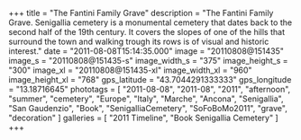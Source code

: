 +++
title = "The Fantini Family Grave"
description = "The Fantini Family Grave. Senigallia cemetery is a monumental cemetery that dates back to the second half of the 19th century. It covers the slopes of one of the hills that surround the town and walking trough its rows is of visual and historic interest."
date = "2011-08-08T15:14:35.000"
image = "20110808@151435"
image_s = "20110808@151435-s"
image_width_s = "375"
image_height_s = "300"
image_xl = "20110808@151435-xl"
image_width_xl = "960"
image_height_xl = "768"
gps_latitude = "43.7044291333333"
gps_longitude = "13.18716645"
phototags = [ "2011-08-08", "2011-08", "2011", "afternoon", "summer", "cemetery", "Europe", "Italy", "Marche", "Ancona", "Senigallia", "San Gaudenzio", "Book", "SenigalliaCemetery", "SoFoBoMo2011", "grave", "decoration" ]
galleries = [ "2011 Timeline", "Book Senigallia Cemetery" ]
+++
